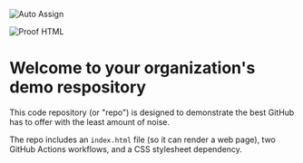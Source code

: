 ![Auto Assign](https://github.com/PA-5-MANAJEMEN-SALON/demo-repository/actions/workflows/auto-assign.yml/badge.svg)

![Proof HTML](https://github.com/PA-5-MANAJEMEN-SALON/demo-repository/actions/workflows/proof-html.yml/badge.svg)

# Welcome to your organization's demo respository
This code repository (or "repo") is designed to demonstrate the best GitHub has to offer with the least amount of noise.

The repo includes an `index.html` file (so it can render a web page), two GitHub Actions workflows, and a CSS stylesheet dependency.
